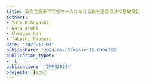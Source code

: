 ```yaml
---
title: 直交色振動不可視マーカにおける軟判定復号法の基礎検討
authors:
- Yuta Kibayashi
- Kota Araki
- Changyo Han
- Takeshi Naemura
date: '2023-11-01'
publishDate: '2024-06-05T06:10:11.090455Z'
publication_types:
- '1'
publication: '*IMPS2023*'
projects: [icv]
---
```

